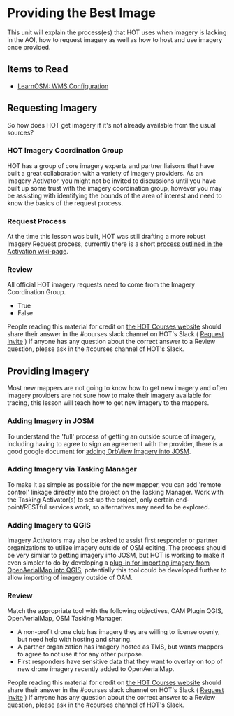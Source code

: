# Providing the Best Image

This unit will explain the process\(es\) that HOT uses when imagery is lacking in the AOI, how to request imagery as well as how to host and use imagery once provided.

## Items to Read

* [LearnOSM: WMS Configuration](http://courses.hotosm.org/mod/url/view.php?id=129)

## Requesting Imagery

So how does HOT get imagery if it's not already available from the usual sources?

### HOT Imagery Coordination Group

HOT has a group of core imagery experts and partner liaisons that have built a great collaboration with a variety of imagery providers. As an Imagery Activator, you might not be invited to discussions until you have built up some trust with the imagery coordination group, however you may be assisting with identifying the bounds of the area of interest and need to know the basics of the request process.

### Request Process

At the time this lesson was built, HOT was still drafting a more robust Imagery Request process, currently there is a short [process outlined in the Activation wiki-page](http://wiki.openstreetmap.org/wiki/HOT_activation#Imagery_Coordination).

### Review

All official HOT imagery requests need to come from the Imagery Coordination Group.

* True
* False

People reading this material for credit on [the HOT Courses website](http://courses.hotosm.org/) should share their answer in the \#courses slack channel on HOT's Slack \( [Request Invite](http://slack.hotosm.org) \) If anyone has any question about the correct answer to a Review question, please ask in the \#courses channel of HOT's Slack.

## Providing Imagery

Most new mappers are not going to know how to get new imagery and often imagery providers are not sure how to make their imagery available for tracing, this lesson will teach how to get new imagery to the mappers.

### Adding Imagery in JOSM

To understand the 'full' process of getting an outside source of imagery, including having to agree to sign an agreement with the provider, there is a good google document for [adding OrbView Imagery into JOSM](https://docs.google.com/document/d/1MB8h-5oyvygEHl213OzkMWN-HpV83b4bb0xzzDXffO4/edit).

### Adding Imagery via Tasking Manager

To make it as simple as possible for the new mapper, you can add 'remote control' linkage directly into the project on the Tasking Manager. Work with the Tasking Activator\(s\) to set-up the project, only certain end-point/RESTful services work, so alternatives may need to be explored.

### Adding Imagery to QGIS

Imagery Activators may also be asked to assist first responder or partner organizations to utilize imagery outside of OSM editing. The process should be very similar to getting imagery into JOSM, but HOT is working to make it even simpler to do by developing a [plug-in for importing imagery from OpenAerialMap into QGIS](https://github.com/hotosm/oam-qgis-plugin); potentially this tool could be developed further to allow importing of imagery outside of OAM.

### Review

Match the appropriate tool with the following objectives, OAM Plugin QGIS, OpenAerialMap, OSM Tasking Manager.

* A non-profit drone club has imagery they are willing to license openly, but need help with hosting and sharing.
* A partner organization has imagery hosted as TMS, but wants mappers to agree to not use it for any other purpose.
* First responders have sensitive data that they want to overlay on top of new drone imagery recently added to OpenAerialMap.

People reading this material for credit on [the HOT Courses website](http://courses.hotosm.org/) should share their answer in the \#courses slack channel on HOT's Slack \( [Request Invite](http://slack.hotosm.org) \) If anyone has any question about the correct answer to a Review question, please ask in the \#courses channel of HOT's Slack.

